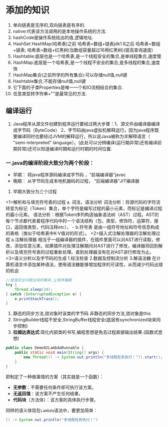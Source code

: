 # 添加的知识

1. 单向链表是无序的,双向链表是有序的.
2. native:代表该方法调用的是本地操作系统的方法.
3. hashCode是操作系统给出的值,逻辑地址.
4. HashSet HashMap(哈希表)之前 哈希表=数组+链表jdk1.8之后 哈希表=数组+链表;  哈希表=数组+红黑树(当数组容量超过16用红黑树)(提高查询速度)
5. Hashtable:底层也是一个哈希表,是一个线程安全的集合,是单线程集合,速度慢
6. HashMap:底层是一个哈希表,是一个线程不安全的集合,是多线程的集合,速度快
7. HashMap集合(之前所学的所有集合):可以存储null值,null键
8. Hashtable集合,不能存储null值,null键
9. 它下面的子类Properties是唯一一个和IO流相结合的集合.
10. 任意类型转字符串+""是最常见的方法.

## 编译运行

1. Java程序从源文件创建到程序运行要经过两大步骤：1、源文件由编译器编译成字节码（ByteCode）  2、字节码由java虚拟机解释运行。因为java程序既要编译同时也要经过JVM的解释运行，所以说Java被称为半解释语言（ "semi-interpreted" language）。(此处可以分辨编译(运行期异常)还有编译前期异常)还可以知道编译时期和运行时期的时间位置.

### 一.java的编译阶段大致分为两个阶段：

* 早期： 将java程序源码编译成字节码 ，“前端编译器”javac
* 晚期： 从字节码生成本地机器码的过程， “后端编译器”JIT编译器

1. 早期大致分为三个过程

<1>解析和与填充符号表的过程
a. 词法，语法分析
词法分析：将源代码的字符流转变为标记（Token）集合，单个字符是编写过程的最小元素，而标记是编译过程的最小元素。
语法分析：根据Token序列构造抽象语法树（AST）过程。AST的每个节点都代表着程序代码中的一个语法结构（包，类型，修饰符，运算符，接口，返回值类型，代码注释etc）。 -
b.符号表
是由一组符号地址和符号信息构成的表格（类似于哈希表中K-V值对的形式）。
<2>插入式注解处理器的注解处理过程
a.注解处理器
相当于一组编译器的插件，在插件里面可以对AST进行读取，修改，添加任意元素，如果插件对处理注解期间对AST进行了修改，编译器将回到解析以及填充符号表的过程重新处理。直到处理器没有在对AST进行修改为止。
<3>语义分析以及字节码的生成
1.标注检查
2.数据及控制流分析
3.解语法糖
在计算机语言中添加某种语法，使用语法糖能够增加程序的可读性，从而减少代码出错的机会

```java
//提高安全问题出现的概率,让程序睡眠
try {
    Thread.sleep(10);
} catch (InterruptedException e) {
    e.printStackTrace();
}
```

1. 静态的同步方法,锁对象时该类的字节码 非静态的同步方法,锁对象是this
2. StringBuilder线程不安全,StringBuffer线程安全(底层有synchronized块来同步控制)
3. **拉姆达表达式**:简化内部类的书写,编程思想是免去过程直接输出结果.(函数式思想)

```java
public class Demo02LambdaRunnable {
	public static void main(String[] args) {
		new Thread(() -> System.out.println("多线程任务执行！")).start(); // 启动线程
	}
}
```

即制定了一种做事情的方案（其实就是一个函数）：

* **无参数**：不需要任何条件即可执行该方案。
* **无返回值**：该方案不产生任何结果。
* **代码块**（方法体）：该方案的具体执行步骤。

同样的语义体现在`Lambda`语法中，要更加简单：

```java
() -> System.out.println("多线程任务执行！")
```
